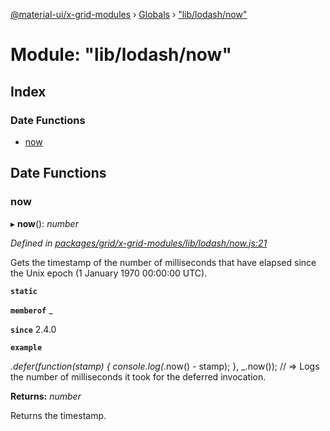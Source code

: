 [@material-ui/x-grid-modules](../README.md) › [Globals](../globals.md) › ["lib/lodash/now"](_lib_lodash_now_.md)

# Module: "lib/lodash/now"

## Index

### Date Functions

* [now](_lib_lodash_now_.md#now)

## Date Functions

###  now

▸ **now**(): *number*

*Defined in [packages/grid/x-grid-modules/lib/lodash/now.js:21](https://github.com/mui-org/material-ui-x/blob/02342a6/packages/grid/x-grid-modules/lib/lodash/now.js#L21)*

Gets the timestamp of the number of milliseconds that have elapsed since
the Unix epoch (1 January 1970 00:00:00 UTC).

**`static`** 

**`memberof`** _

**`since`** 2.4.0

**`example`** 

_.defer(function(stamp) {
  console.log(_.now() - stamp);
}, _.now());
// => Logs the number of milliseconds it took for the deferred invocation.

**Returns:** *number*

Returns the timestamp.
